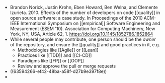 - Brandon Norick, Justin Krohn, Eben Howard, Ben Welna, and Clemente Izurieta. 2010. Effects of the number of developers on code [[quality]] in open source software: a case study. In Proceedings of the 2010 ACM-IEEE International Symposium on [[empirical]] Software Engineering and Measurement (ESEM '10). Association for Computing Machinery, New York, NY, USA, Article 62, 1. https://doi.org/10.1145/1852786.1852864
- While several people may contribute, one person should be the _owner_ of the repository, and ensure the [[quality]] and good practices in it, e.g.
  * Methodologies like [[Agile]] or [[Lean]]
  * Practices like [[TDD]] and [[CI-CD]]
  * Paradigms like [[FP]] or [[OOP]]
  * Review and approve the pull or merge requests
- ((63594266-ef42-48ba-a58f-d27b9e397f8e))
-